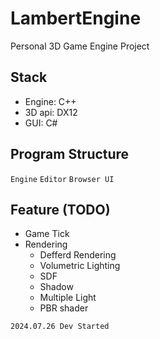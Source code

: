 # LambertEngine
Personal 3D Game Engine Project

## Stack
- Engine: C++
- 3D api: DX12
- GUI: C#

## Program Structure
`Engine` `Editor` `Browser UI`

## Feature (TODO)
- Game Tick
- Rendering
  - Defferd Rendering
  - Volumetric Lighting
  - SDF
  - Shadow
  - Multiple Light
  - PBR shader

`2024.07.26 Dev Started`
